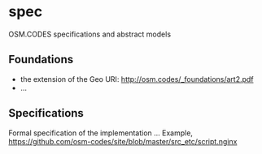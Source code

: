 # spec
OSM.CODES specifications and abstract models

## Foundations
* the extension of the Geo URI: http://osm.codes/_foundations/art2.pdf
* ...

##  Specifications
Formal specification of the implementation ... Example, https://github.com/osm-codes/site/blob/master/src_etc/script.nginx
